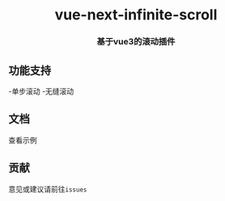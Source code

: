<!--
 * @Description: 
 * @Autor: ykx
 * @Date: 2022-10-12 09:44:49
 * @LastEditors: Please set LastEditors
 * @LastEditTime: 2022-10-13 02:46:15
-->
<h1 align="center">vue-next-infinite-scroll</h1>


<h3 align="center">基于vue3的滚动插件</h3>

## 功能支持
-单步滚动
-无缝滚动
## 文档
查看示例
## 贡献
意见或建议请前往`issues`
